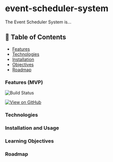 # event-scheduler-system
The Event Scheduler System is...

## 📑 Table of Contents
- [Features](#features-mvp)
- [Technologies](#features)
- [Installation](#installation-and-usage)
- [Objectives](#license)
- [Roadmap](#Roadmap)

### Features (MVP)

![Build Status](https://img.shields.io/badge/build-passing-brightgreen)

[![View on GitHub](https://img.shields.io/badge/View%20on%20GitHub-blue?style=for-the-badge&logo=github)](https://github.com/tu-usuario/event-scheduler-system)


### Technologies

### Installation and Usage

### Learning Objectives

### Roadmap
